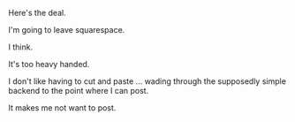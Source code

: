 Here's the deal. 

I'm going to leave squarespace. 

I think. 

It's too heavy handed. 

I don't like having to cut and paste ... wading through the supposedly simple backend to the point where I can post. 

It makes me not want to post. 

